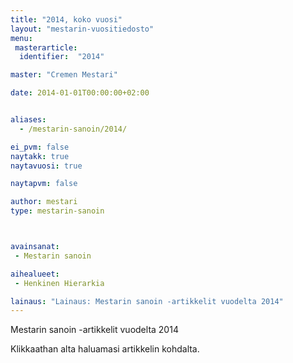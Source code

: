 ```yaml
---
title: "2014, koko vuosi"
layout: "mestarin-vuositiedosto"
menu:
 masterarticle:
  identifier:  "2014"

master: "Cremen Mestari"

date: 2014-01-01T00:00:00+02:00


aliases:
  - /mestarin-sanoin/2014/

ei_pvm: false
naytakk: true
naytavuosi: true

naytapvm: false

author: mestari
type: mestarin-sanoin



avainsanat:
 - Mestarin sanoin

aihealueet:
 - Henkinen Hierarkia

lainaus: "Lainaus: Mestarin sanoin -artikkelit vuodelta 2014"
---
```

<p>Mestarin sanoin -artikkelit vuodelta 2014</p>
<p>Klikkaathan alta haluamasi artikkelin kohdalta.</p>